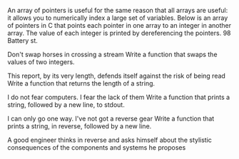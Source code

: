 An array of pointers is useful for the same reason that all arrays are useful: it allows you to numerically index a large set of variables. Below is an array of pointers in C that points each pointer in one array to an integer in another array. The value of each integer is printed by dereferencing the pointers.
98 Battery st.

Don't swap horses in crossing a stream Write a function that swaps the values of two integers.

This report, by its very length, defends itself against the risk of being read Write a function that returns the length of a string.

I do not fear computers. I fear the lack of them Write a function that prints a string, followed by a new line, to stdout.

I can only go one way. I've not got a reverse gear Write a function that prints a string, in reverse, followed by a new line.

A good engineer thinks in reverse and asks himself about the stylistic consequences of the components and systems he proposes

